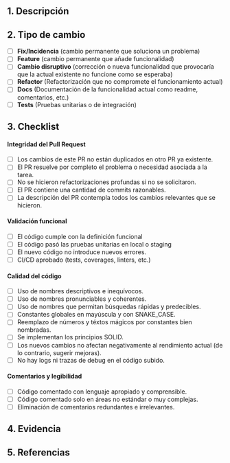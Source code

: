 ## 1. Descripción

<!-- ¿Qué se necesita y por qué? Describa con detalle los cambios que se hicieron. Si es necesario agregue comentarios, notas, etc.  -->

## 2. Tipo de cambio

<!-- Marca con "[X]" lo que creas relevante, y el resto bórralo -->

- [ ] **Fix/Incidencia** (cambio permanente que soluciona un problema)
- [ ] **Feature** (cambio permanente que añade funcionalidad)
- [ ] **Cambio disruptivo** (corrección o nueva funcionalidad que provocaría que la actual existente no funcione como se esperaba)
- [ ] **Refactor** (Refactorización que no compromete el funcionamiento actual)
- [ ] **Docs** (Documentación de la funcionalidad actual como readme, comentarios, etc.)
- [ ] **Tests** (Pruebas unitarias o de integración)

## 3. Checklist

#### Integridad del Pull Request
- [ ] Los cambios de este PR no están duplicados en otro PR ya existente.
- [ ] El PR resuelve por completo el problema o necesidad asociada a la tarea.
- [ ] No se hicieron refactorizaciones profundas si no se solicitaron.
- [ ] El PR contiene una cantidad de commits razonables.
- [ ] La descripción del PR contempla todos los cambios relevantes que se hicieron.

#### Validación funcional
- [ ] El código cumple con la definición funcional
- [ ] El código pasó las pruebas unitarias en local o staging
- [ ] El nuevo código no introduce nuevos errores.
- [ ] CI/CD aprobado (tests, coverages, linters, etc.)

#### Calidad del código
- [ ] Uso de nombres descriptivos e inequívocos.
- [ ] Uso de nombres pronunciables y coherentes.
- [ ] Uso de nombres que permitan búsquedas rápidas y predecibles.
- [ ] Constantes globales en mayúscula y con SNAKE_CASE.
- [ ] Reemplazo de números y téxtos mágicos por constantes bien nombradas.
- [ ] Se implementan los principios SOLID.
- [ ] Los nuevos cambios no afectan negativamente al rendimiento actual (de lo contrario, sugerir mejoras).
- [ ] No hay logs ni trazas de debug en el código subido.

#### Comentarios y legibilidad
- [ ] Código comentado con lenguaje apropiado y comprensible.
- [ ] Código comentado solo en áreas no estándar o muy complejas.
- [ ] Eliminación de comentarios redundantes e irrelevantes.

## 4. Evidencia

<!-- Subir capturas de pantalla, logs de ejecución exitosa, resultados de pruebas manuales o automáticas -->

## 5. Referencias

<!-- Link de la historia de usuario o tarea relacionada  -->
